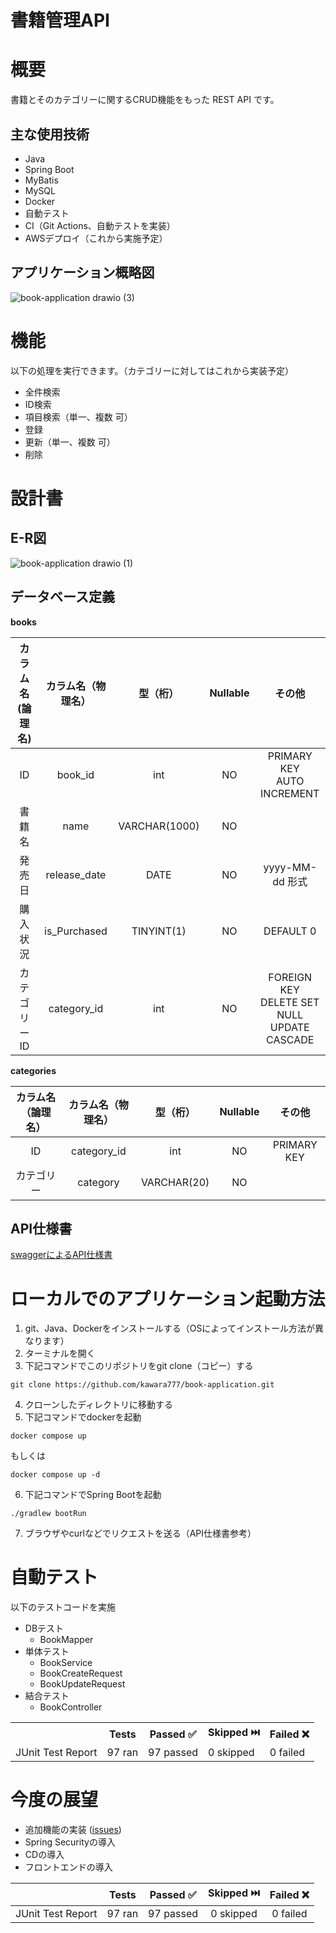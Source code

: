 # 書籍管理API

# 概要

書籍とそのカテゴリーに関するCRUD機能をもった REST API です。

## 主な使用技術

- Java
- Spring Boot
- MyBatis
- MySQL
- Docker
- 自動テスト
- CI（Git Actions、自動テストを実装）
- AWSデプロイ（これから実施予定）

## アプリケーション概略図

![book-application drawio (3)](https://github.com/kawara777/book-application/assets/138858245/38025fce-3645-4530-89b5-745a8644794b)

# 機能

以下の処理を実行できます。（カテゴリーに対してはこれから実装予定）
- 全件検索
- ID検索
- 項目検索（単一、複数 可）
- 登録
- 更新（単一、複数 可）
- 削除

# 設計書

## E-R図

![book-application drawio (1)](https://github.com/kawara777/book-application/assets/138858245/746a8845-4e1f-4958-a43c-6e88baaa6226)

## データベース定義

**books**

| カラム名(論理名) | カラム名（物理名） | 型（桁） | Nullable | その他 | 
| :---: | :---: | :---: | :---: | :---: | 
| ID | book_id | int | NO | PRIMARY KEY<br>AUTO INCREMENT | 
| 書籍名 | name | VARCHAR(1000) | NO |
| 発売日  | release_date | DATE | NO | yyyy-MM-dd 形式 | 
| 購入状況 | is_Purchased | TINYINT(1) | NO | DEFAULT 0 | 
| カテゴリーID | category_id | int | NO | FOREIGN KEY<br>DELETE SET NULL<br>UPDATE CASCADE | 

**categories**

| カラム名（論理名） | カラム名（物理名） | 型（桁）    | Nullable | その他 | 
| :----------------: | :----------------: | :---------: | :------: | :----: | 
| ID                 | category_id        | int         | NO       | PRIMARY KEY       | 
| カテゴリー         | category           | VARCHAR(20) | NO       |        | 

## API仕様書

[swaggerによるAPI仕様書](https://kawara777.github.io/book-application/dist/index.html)

# ローカルでのアプリケーション起動方法

1. git、Java、Dockerをインストールする（OSによってインストール方法が異なります）
2. ターミナルを開く
3. 下記コマンドでこのリポジトリをgit clone（コピー）する
```text
git clone https://github.com/kawara777/book-application.git
``` 
4. クローンしたディレクトリに移動する
5. 下記コマンドでdockerを起動
```text
docker compose up
```
もしくは
```text
docker compose up -d
```
6. 下記コマンドでSpring Bootを起動
```text
./gradlew bootRun
```
7. ブラウザやcurlなどでリクエストを送る（API仕様書参考）

# 自動テスト

以下のテストコードを実施
- DBテスト
  - BookMapper
- 単体テスト
  - BookService
  - BookCreateRequest
  - BookUpdateRequest
- 結合テスト
  - BookController

<table><tr><th><th>Tests</th><th>Passed ✅</th><th>Skipped ⏭️</th><th>Failed ❌</th></tr><tr><td>JUnit Test Report</td><td>97 ran</td><td>97 passed</td><td>0 skipped</td><td>0 failed</td></tr></table>


# 今度の展望

- 追加機能の実装 ([issues](https://github.com/kawara777/book-application/issues))
- Spring Securityの導入
- CDの導入
- フロントエンドの導入

|  | Tests | Passed ✅ | Skipped ⏭️ | Failed ❌ |
| :---: | :---: | :---: | :---: | :---: |
| JUnit Test Report | 97 ran | 97 passed | 0 skipped | 0 failed |
